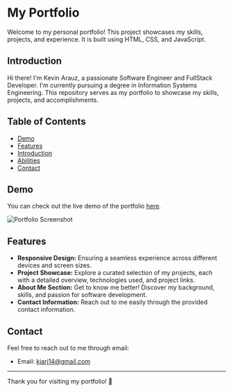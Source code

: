 # My Portfolio


Welcome to my personal portfolio! This project showcases my skills, projects, and experience. It is built using HTML, CSS, and JavaScript.

## Introduction

Hi there! I'm Kevin Arauz, a passionate Software Engineer and FullStack Developer. I'm currently pursuing a degree in Information Systems Engineering. This repository serves as my portfolio to showcase my skills, projects, and accomplishments.

## Table of Contents
- [Demo](#demo)
- [Features](#features)
- [Introduction](#introduction)
- [Abilities](#abilities)
- [Contact](#contact)

## Demo

You can check out the live demo of the portfolio [here](https://kjarj54.github.io/Portafolio).

![Portfolio Screenshot](screenshot.png)

## Features

- **Responsive Design:** Ensuring a seamless experience across different devices and screen sizes.
- **Project Showcase:** Explore a curated selection of my projects, each with a detailed overview, technologies used, and project links.
- **About Me Section:** Get to know me better! Discover my background, skills, and passion for software development.
- **Contact Information:** Reach out to me easily through the provided contact information.

## Contact

Feel free to reach out to me through email:

- Email: kjarj14@gmail.com

---

Thank you for visiting my portfolio! 👾
